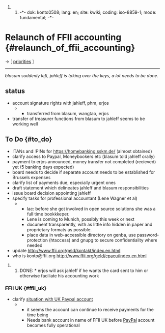 1.  1.  -\*- dok: konto0508; lang: en; site: kwiki; coding: iso-8859-1;
        mode: fundamental; -\*-

# Relaunch of FFII accounting {#relaunch_of_ffii_accounting}

-\> \[ [ priorities](FfiiprojPriorEn "wikilink") \]

------------------------------------------------------------------------

*blasum suddenly left, jahleff is taking over the keys, a lot needs to
be done.*

## status

-   account signature rights with jahleff, phm, erjos
    -   -   transferred from blasum, wangtao, erjos
-   transfer of treasurer functions from blasum to jahleff seems to be
    working well

## To Do {#to_do}

-   !TANs and !PINs for <https://homebanking.sskm.de/> (almost obtained)
-   clarify access to Paypal, Moneybookers etc (blasum told jahleff
    orally)
-   payment to erjos announced, money transfer not completed (recieved)
    yet (5 banking days expected)
-   board needs to decide if separate account needs to be established
    for Brussels expenses
-   clarify list of payments due, especially urgent ones
-   draft statement which delineates jahleff and blasum responsibilities
-   issue board decision appointing jahleff
-   specify tasks for professional accountant (Lene Wagner et al)
    -   -   lac: before she got involved in open source solutions she
            was a full time bookkkeper.
        -   Lene is coming to Munich, possibly this week or next
        -   document transparently, with as little info hidden in paper
            and proprietary formats as possible.
        -   place data in web-accessible directory on genba, use
            password-protection (htaccess) and gnupg to secure
            confidentiality where needed
-   update <http://www.ffii.org/geld/kontakt/index.en.html>
-   who is konto\@ffii.org
    <http://www.ffii.org/geld/cpacu/index.en.html>

1.  1.  DONE: \* erjos will ask jahleff if he wants the card sent to him
        or otherwise faciliate his accounting work

### FFII UK {#ffii_uk}

-   clarify [situation with UK Paypal
    account](http://ffii.xwiki.com/xwiki/bin/view/Main/Paypal050819 "wikilink")
    -   -   it seems the account can continue to receive payments for
            the time being
        -   Needs bank account in name of FFII UK before
            [PayPal](PayPal "wikilink") account becomes fully
            operational
